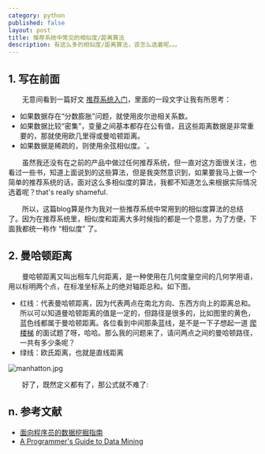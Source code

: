 ```yaml
---
category: python
published: false
layout: post
title: 推荐系统中常见的相似度/距离算法    
description: 有这么多的相似度/距离算法，该怎么选着呢。。。
---    
```



##  
## 1. 写在前面   

　　无意间看到一篇好文 [推荐系统入门](https://github.com/litaotao/guidetodatamining/blob/master/chapter-2.md)，里面的一段文字让我有所思考：    

- 如果数据存在“分数膨胀”问题，就使用皮尔逊相关系数。
- 如果数据比较“密集”，变量之间基本都存在公有值，且这些距离数据是非常重要的，那就使用欧几里得或曼哈顿距离。
- 如果数据是稀疏的，则使用余弦相似度。`。

　　虽然我还没有在之前的产品中做过任何推荐系统，但一直对这方面很关注，也看过一些书，知道上面说到的这些算法，但是我突然意识到，如果要我马上做一个简单的推荐系统的话，面对这么多相似度的算法，我都不知道怎么来根据实际情况选着呢？that's really shameful.  

　　所以，这篇blog算是作为我对一些推荐系统中常用到的相似度算法的总结了。因为在推荐系统里，相似度和距离大多时候指的都是一个意思，为了方便，下面我都统一称作 “相似度” 了。   


## 2. 曼哈顿距离   

　　曼哈顿距离又叫出租车几何距离，是一种使用在几何度量空间的几何学用语，用以标明两个点，在标准坐标系上的绝对轴距总和。如下图，

- 红线：代表曼哈顿距离，因为代表两点在南北方向、东西方向上的距离总和。所以可以知道曼哈顿距离的值是一定的，但路径是很多的，比如图里的黄色，蓝色线都属于曼哈顿距离。各位看到中间那条蓝线，是不是一下子想起一道 [爬楼梯](http://blog.csdn.net/irean_lau/article/details/45046459) 的面试题了呀，哈哈。那么我的问题来了，请问两点之间的曼哈顿路径，一共有多少条呢？
- 绿线：欧氏距离，也就是直线距离

![manhatton.jpg](../images/manhatton.jpg)

　　好了，既然定义都有了，那公式就不难了:







## n. 参考文献   

- [面向程序员的数据挖掘指南](https://github.com/litaotao/guidetodatamining)
- [A Programmer's Guide to Data Mining](http://guidetodatamining.com/)

